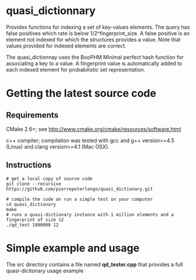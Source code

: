 # quasi_dictionnary

Provides functions for indexing a set of key-values elements. The query has false positives which rate is below 1/2^fingerprint_size. 
A false positive is an element not indexed for which the structures provides a value.
Note that values provided for indexed elements are correct.  

The quasi_dictionnay uses the BooPHM Minimal perfect hash function for associating a key to a value. A fingerprint value is automatically added to each indexed element for probabilistic set representation.

# Getting the latest source code

## Requirements

CMake 2.6+; see http://www.cmake.org/cmake/resources/software.html

c++ compiler; compilation was tested with gcc and g++ version>=4.5 (Linux) and clang version>=4.1 (Mac OSX).

## Instructions


    # get a local copy of source code
    git clone --recursive https://github.com/pierrepeterlongo/quasi_dictionary.git
    
    # compile the code an run a simple test on your computer
    cd quasi_dictionary
    make
    # runs a quasi-dictionary instance with 1 million elements and a fingerprint of size 12
    ./qd_test 1000000 12 
    
    
# Simple example and usage
The src directory contains a file named **qd_tester.cpp** that provides a full quasi-dicitonary usage example

